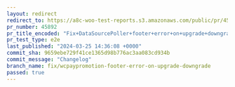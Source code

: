 ```yaml
---
layout: redirect
redirect_to: https://a8c-woo-test-reports.s3.amazonaws.com/public/pr/45892/e2e/index.html
pr_number: 45892
pr_title_encoded: "Fix+DataSourcePoller+footer+error+on+upgrade+downgrade"
pr_test_type: e2e
last_published: "2024-03-25 14:36:08 +0000"
commit_sha: 9659ebe729f41ce1365d98b776ac3aa083cd934b
commit_message: "Changelog"
branch_name: fix/wcpaypromotion-footer-error-on-upgrade-downgrade
passed: true
---
```

